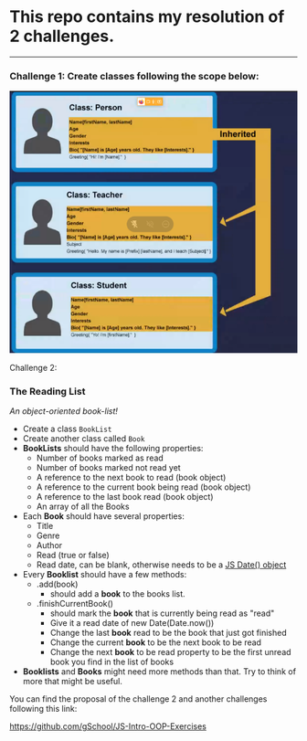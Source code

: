 # This repo contains my resolution of 2 challenges. 

------

### Challenge 1:  Create classes  following the scope below:

![Challenge 1](challenge1.PNG)

Challenge 2:

### The Reading List

*An object-oriented book-list!*

- Create a class `BookList`
- Create another class called `Book`
- **BookLists** should have the following properties:
  - Number of books marked as read
  - Number of books marked not read yet
  - A reference to the next book to read (book object)
  - A reference to the current book being read (book object)
  - A reference to the last book read (book object)
  - An array of all the Books
- Each **Book** should have several properties:
  - Title
  - Genre
  - Author
  - Read (true or false)
  - Read date, can be blank, otherwise needs to be a [JS Date() object](https://developer.mozilla.org/en-US/docs/Web/JavaScript/Reference/Global_Objects/Date)
- Every **Booklist** should have a few methods:
  - .add(book)
    - should add a **book** to the books list.
  - .finishCurrentBook()
    - should mark the **book** that is currently being read as "read"
    - Give it a read date of new Date(Date.now())
    - Change the last **book** read to be the book that just got finished
    - Change the current **book** to be the next book to be read
    - Change the next **book** to be read property to be the first unread book you find in the list of books
- **Booklists** and **Books** might need more methods than that. Try to think of more that might be useful.

You can find the proposal of the challenge 2 and another challenges following this link:

https://github.com/gSchool/JS-Intro-OOP-Exercises
